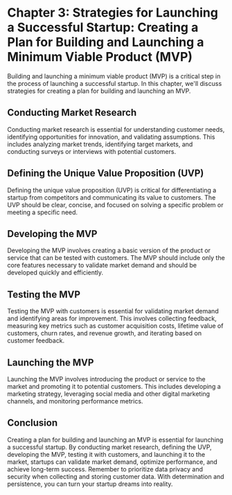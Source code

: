 Chapter 3: Strategies for Launching a Successful Startup: Creating a Plan for Building and Launching a Minimum Viable Product (MVP)
===================================================================================================================================

Building and launching a minimum viable product (MVP) is a critical step in the process of launching a successful startup. In this chapter, we'll discuss strategies for creating a plan for building and launching an MVP.

Conducting Market Research
--------------------------

Conducting market research is essential for understanding customer needs, identifying opportunities for innovation, and validating assumptions. This includes analyzing market trends, identifying target markets, and conducting surveys or interviews with potential customers.

Defining the Unique Value Proposition (UVP)
-------------------------------------------

Defining the unique value proposition (UVP) is critical for differentiating a startup from competitors and communicating its value to customers. The UVP should be clear, concise, and focused on solving a specific problem or meeting a specific need.

Developing the MVP
------------------

Developing the MVP involves creating a basic version of the product or service that can be tested with customers. The MVP should include only the core features necessary to validate market demand and should be developed quickly and efficiently.

Testing the MVP
---------------

Testing the MVP with customers is essential for validating market demand and identifying areas for improvement. This involves collecting feedback, measuring key metrics such as customer acquisition costs, lifetime value of customers, churn rates, and revenue growth, and iterating based on customer feedback.

Launching the MVP
-----------------

Launching the MVP involves introducing the product or service to the market and promoting it to potential customers. This includes developing a marketing strategy, leveraging social media and other digital marketing channels, and monitoring performance metrics.

Conclusion
----------

Creating a plan for building and launching an MVP is essential for launching a successful startup. By conducting market research, defining the UVP, developing the MVP, testing it with customers, and launching it to the market, startups can validate market demand, optimize performance, and achieve long-term success. Remember to prioritize data privacy and security when collecting and storing customer data. With determination and persistence, you can turn your startup dreams into reality.
